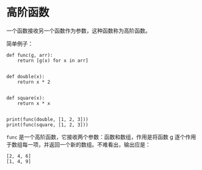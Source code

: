 # 高阶函数

一个函数接收另一个函数作为参数，这种函数称为高阶函数。

简单例子：

```shell
def func(g, arr):
    return [g(x) for x in arr]


def double(x):
    return x * 2


def square(x):
    return x * x


print(func(double, [1, 2, 3]))
print(func(square, [1, 2, 3]))
```

`func` 是一个高阶函数，它接收两个参数：函数和数组，作用是将函数 g 逐个作用于数组每一项，并返回一个新的数组。不难看出，输出应是：

```shell
[2, 4, 6]
[1, 4, 9]
```
